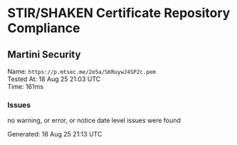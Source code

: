 # STIR/SHAKEN Certificate Repository Compliance

## Martini Security

Name: `https://p.mtsec.me/2e5a/SKRuywJ4SP2c.pem`\
Tested At: 18 Aug 25 21:03 UTC\
Time: 161ms

### Issues

no warning, or error, or notice date level issues were found

Generated: 18 Aug 25 21:13 UTC